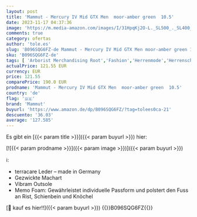 ```yaml
---
layout: post
title: 'Mammut - Mercury IV Mid GTX Men  moor-amber green  10.5'
date: 2023-11-17 04:37:36
image: 'https://m.media-amazon.com/images/I/31HpqKj2O-L._SL500_._SL400_.jpg'
comments: true
category: ofertas
author: 'tole.es'
slug: 'B096SQG6FZ-de Mammut - Mercury IV Mid GTX Men moor-amber green 10.5'
sku: 'B096SQG6FZ-de'
tags: [ 'Arborist Merchandising Root','Fashion','Herrenmode','Herrenschuhe','Mammut DE','Mammut Shop','Self Service','Sneaker & Sportschuhe für Herren','Special Features Stores','Sport & Freizeit','Sport- & Outdoorschuhe für Herren','Sports-Promotions','Trekking- & Wanderschuhe für Herren','ef3a019d-6628-41d5-b303-291126686917_0','ef3a019d-6628-41d5-b303-291126686917_4301','ef3a019d-6628-41d5-b303-291126686917_4901','ef3a019d-6628-41d5-b303-291126686917_7401','mammut','🇩🇪', ]
actualPrice: 121.55 EUR
currency: EUR
price: 121.55
comparePrice: 190.0 EUR
prodname: 'Mammut - Mercury IV Mid GTX Men  moor-amber green  10.5'
country: 'de'
flag: '🇩🇪'
brand: 'Mammut'
buyurl: 'https://www.amazon.de/dp/B096SQG6FZ/?tag=tolees0ca-21'
descuento: '36.03'
average: '127.585'
---
```


Es gibt ein [{{< param title >}}]({{< param buyurl >}}) hier:

[![{{< param prodname >}}]({{< param image >}})]({{< param buyurl >}})

ℹ️:

- terracare Leder – made in Germany
- Gezwickte Machart
- Vibram Outsole
- Memo Foam: Gewährleistet individuelle Passform und polstert den Fuss an Rist, Schienbein und Knöchel

[🛒 kauf es hier!!]({{< param buyurl >}})
{{<world>}}B096SQG6FZ{{</world>}}
